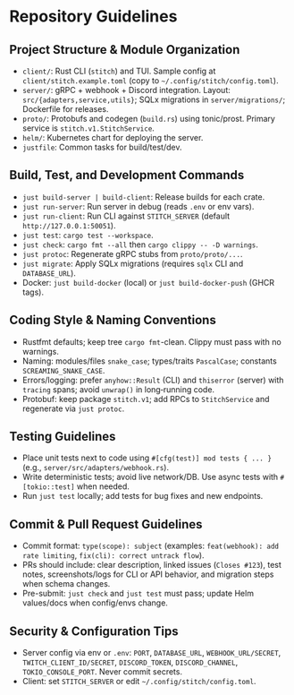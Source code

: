 # Repository Guidelines

## Project Structure & Module Organization
- `client/`: Rust CLI (`stitch`) and TUI. Sample config at `client/stitch.example.toml` (copy to `~/.config/stitch/config.toml`).
- `server/`: gRPC + webhook + Discord integration. Layout: `src/{adapters,service,utils}`; SQLx migrations in `server/migrations/`; Dockerfile for releases.
- `proto/`: Protobufs and codegen (`build.rs`) using tonic/prost. Primary service is `stitch.v1.StitchService`.
- `helm/`: Kubernetes chart for deploying the server.
- `justfile`: Common tasks for build/test/dev.

## Build, Test, and Development Commands
- `just build-server | build-client`: Release builds for each crate.
- `just run-server`: Run server in debug (reads `.env` or env vars).
- `just run-client`: Run CLI against `STITCH_SERVER` (default `http://127.0.0.1:50051`).
- `just test`: `cargo test --workspace`.
- `just check`: `cargo fmt --all` then `cargo clippy -- -D warnings`.
- `just protoc`: Regenerate gRPC stubs from `proto/proto/...`.
- `just migrate`: Apply SQLx migrations (requires `sqlx` CLI and `DATABASE_URL`).
- Docker: `just build-docker` (local) or `just build-docker-push` (GHCR tags).

## Coding Style & Naming Conventions
- Rustfmt defaults; keep tree `cargo fmt`-clean. Clippy must pass with no warnings.
- Naming: modules/files `snake_case`; types/traits `PascalCase`; constants `SCREAMING_SNAKE_CASE`.
- Errors/logging: prefer `anyhow::Result` (CLI) and `thiserror` (server) with `tracing` spans; avoid `unwrap()` in long‑running code.
- Protobuf: keep package `stitch.v1`; add RPCs to `StitchService` and regenerate via `just protoc`.

## Testing Guidelines
- Place unit tests next to code using `#[cfg(test)] mod tests { ... }` (e.g., `server/src/adapters/webhook.rs`).
- Write deterministic tests; avoid live network/DB. Use async tests with `#[tokio::test]` when needed.
- Run `just test` locally; add tests for bug fixes and new endpoints.

## Commit & Pull Request Guidelines
- Commit format: `type(scope): subject` (examples: `feat(webhook): add rate limiting`, `fix(cli): correct untrack flow`).
- PRs should include: clear description, linked issues (`Closes #123`), test notes, screenshots/logs for CLI or API behavior, and migration steps when schema changes.
- Pre-submit: `just check` and `just test` must pass; update Helm values/docs when config/envs change.

## Security & Configuration Tips
- Server config via env or `.env`: `PORT`, `DATABASE_URL`, `WEBHOOK_URL/SECRET`, `TWITCH_CLIENT_ID/SECRET`, `DISCORD_TOKEN`, `DISCORD_CHANNEL`, `TOKIO_CONSOLE_PORT`. Never commit secrets.
- Client: set `STITCH_SERVER` or edit `~/.config/stitch/config.toml`.

